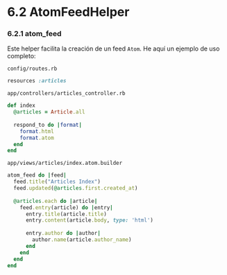 # 6.2 AtomFeedHelper



### 6.2.1 atom\_feed

Este helper facilita la creación de un feed `Atom`. He aquí un ejemplo de uso completo:

`config/routes.rb`

```ruby
resources :articles
```

`app/controllers/articles_controller.rb`

```ruby
def index
  @articles = Article.all
 
  respond_to do |format|
    format.html
    format.atom
  end
end
```

`app/views/articles/index.atom.builder`

```ruby
atom_feed do |feed|
  feed.title("Articles Index")
  feed.updated(@articles.first.created_at)
 
  @articles.each do |article|
    feed.entry(article) do |entry|
      entry.title(article.title)
      entry.content(article.body, type: 'html')
 
      entry.author do |author|
        author.name(article.author_name)
      end
    end
  end
end
```




